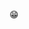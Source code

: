 <!--[![Hits](https://hits.seeyoufarm.com/api/count/incr/badge.svg?url=https%3A%2F%2Fgithub.com%2Fehdgjs&count_bg=%23164303&title_bg=%230A0D49&icon=octopusdeploy.svg&icon_color=%23E7E7E7&title=hits&edge_flat=false)](https://hits.seeyoufarm.com) --> 
<!-- [![Anurag's GitHub stats](https://github-readme-stats.vercel.app/api?username=ehdgjs)](https://github.com/anuraghazra/github-readme-stats)  
[![Top Langs](https://github-readme-stats.vercel.app/api/top-langs/?username=ehdgjs)](https://github.com/anuraghazra/github-readme-stats)   -->

😁
